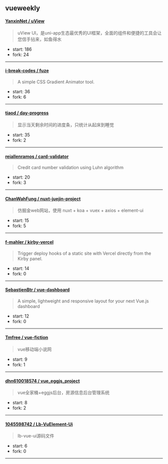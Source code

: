 ## vueweekly

#### [YanxinNet / uView](https://github.com/YanxinNet/uView)

> uView UI，是uni-app生态最优秀的UI框架，全面的组件和便捷的工具会让您信手拈来，如鱼得水

+ start: 186
+ fork: 24

----


#### [i-break-codes / fuze](https://github.com/i-break-codes/fuze)

>  A simple CSS Gradient Animator tool.

+ start: 36
+ fork: 6

----


#### [tiaod / day-progress](https://github.com/tiaod/day-progress)

> 显示当天剩余时间的进度条，只统计从起床到睡觉

+ start: 35
+ fork: 2

----


#### [reiallenramos / card-validator](https://github.com/reiallenramos/card-validator)

> Credit card number validation using Luhn algorithm

+ start: 20
+ fork: 3

----


#### [ChanWahFung / nuxt-juejin-project](https://github.com/ChanWahFung/nuxt-juejin-project)

> 仿掘金web网站，使用 nuxt + koa + vuex + axios + element-ui 

+ start: 15
+ fork: 5

----


#### [f-mahler / kirby-vercel](https://github.com/f-mahler/kirby-vercel)

> Trigger deploy hooks of a static site with Vercel directly from the Kirby panel.

+ start: 14
+ fork: 0

----


#### [SebastienBtr / vue-dashboard](https://github.com/SebastienBtr/vue-dashboard)

> A simple, lightweight and responsive layout for your next Vue.js dashboard

+ start: 12
+ fork: 0

----


#### [Tmfree / vue-fiction](https://github.com/Tmfree/vue-fiction)

> vue移动端小说网

+ start: 9
+ fork: 1

----


#### [dhn610018574 / vue_eggjs_project](https://github.com/dhn610018574/vue_eggjs_project)

> vue全家桶+eggjs后台，房源信息后台管理系统

+ start: 8
+ fork: 2

----


#### [1045598742 / Lb-VuElement-Ui](https://github.com/1045598742/Lb-VuElement-Ui)

> lb-vue-ui源码文件

+ start: 6
+ fork: 0

----

